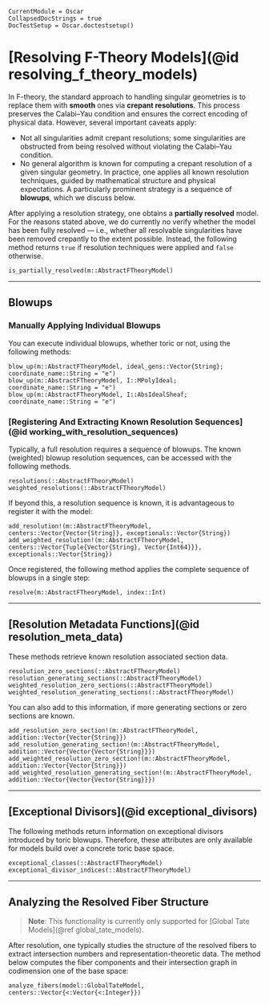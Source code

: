 ```@meta
CurrentModule = Oscar
CollapsedDocStrings = true
DocTestSetup = Oscar.doctestsetup()
```

# [Resolving F-Theory Models](@id resolving_f_theory_models)

In F-theory, the standard approach to handling singular geometries is to replace them with **smooth** ones
via **crepant resolutions**. This process preserves the Calabi–Yau condition and ensures the correct encoding
of physical data. However, several important caveats apply:

- Not all singularities admit crepant resolutions; some singularities are obstructed from being resolved without violating the Calabi–Yau condition.
- No general algorithm is known for computing a crepant resolution of a given singular geometry. In practice, one applies all known resolution techniques, guided by mathematical structure and physical expectations. A particularly prominent strategy is a sequence of **blowups**, which we discuss below.

After applying a resolution strategy, one obtains a **partially resolved** model. For the reasons stated above,
we do currently no verify whether the model has been fully resolved — i.e., whether all resolvable singularities
have been removed crepantly to the extent possible. Instead, the following method returns `true` if resolution
techniques were applied and `false` otherwise.

```@docs
is_partially_resolved(m::AbstractFTheoryModel)
```

---

## Blowups

### Manually Applying Individual Blowups

You can execute individual blowups, whether toric or not, using the following methods:

```@docs
blow_up(m::AbstractFTheoryModel, ideal_gens::Vector{String}; coordinate_name::String = "e")
blow_up(m::AbstractFTheoryModel, I::MPolyIdeal; coordinate_name::String = "e")
blow_up(m::AbstractFTheoryModel, I::AbsIdealSheaf; coordinate_name::String = "e")
```

### [Registering And Extracting Known Resolution Sequences](@id working_with_resolution_sequences)

Typically, a full resolution requires a sequence of blowups. The known (weighted) blowup resolution
sequences, can be accessed with the following methods.

```@docs
resolutions(::AbstractFTheoryModel)
weighted_resolutions(::AbstractFTheoryModel)
```

If beyond this, a resolution sequence is known, it is advantageous to
register it with the model:

```@docs
add_resolution!(m::AbstractFTheoryModel, centers::Vector{Vector{String}}, exceptionals::Vector{String})
add_weighted_resolution!(m::AbstractFTheoryModel, centers::Vector{Tuple{Vector{String}, Vector{Int64}}}, exceptionals::Vector{String})
```

Once registered, the following method applies the complete sequence of blowups in a single step:

```@docs
resolve(m::AbstractFTheoryModel, index::Int)
```

---

## [Resolution Metadata Functions](@id resolution_meta_data)

These methods retrieve known resolution associated section data.

```@docs
resolution_zero_sections(::AbstractFTheoryModel)
resolution_generating_sections(::AbstractFTheoryModel)
weighted_resolution_zero_sections(::AbstractFTheoryModel)
weighted_resolution_generating_sections(::AbstractFTheoryModel)
```

You can also add to this information, if more generating sections or zero sections are known.

```@docs
add_resolution_zero_section!(m::AbstractFTheoryModel, addition::Vector{Vector{String}})
add_resolution_generating_section!(m::AbstractFTheoryModel, addition::Vector{Vector{Vector{String}}})
add_weighted_resolution_zero_section!(m::AbstractFTheoryModel, addition::Vector{Vector{String}})
add_weighted_resolution_generating_section!(m::AbstractFTheoryModel, addition::Vector{Vector{Vector{String}}})
```

---

## [Exceptional Divisors](@id exceptional_divisors)

The following methods return information on exceptional divisors introduced by toric blowups.
Therefore, these attributes are only available for models build over a concrete toric base space.

```@docs
exceptional_classes(::AbstractFTheoryModel)
exceptional_divisor_indices(::AbstractFTheoryModel)
```

---

## Analyzing the Resolved Fiber Structure

> **Note**: This functionality is currently only supported for [Global Tate Models](@ref global_tate_models).

After resolution, one typically studies the structure of the resolved fibers to extract intersection numbers
and representation-theoretic data. The method below computes the fiber components and their intersection graph
in codimension one of the base space:

```@docs
analyze_fibers(model::GlobalTateModel, centers::Vector{<:Vector{<:Integer}})
```
